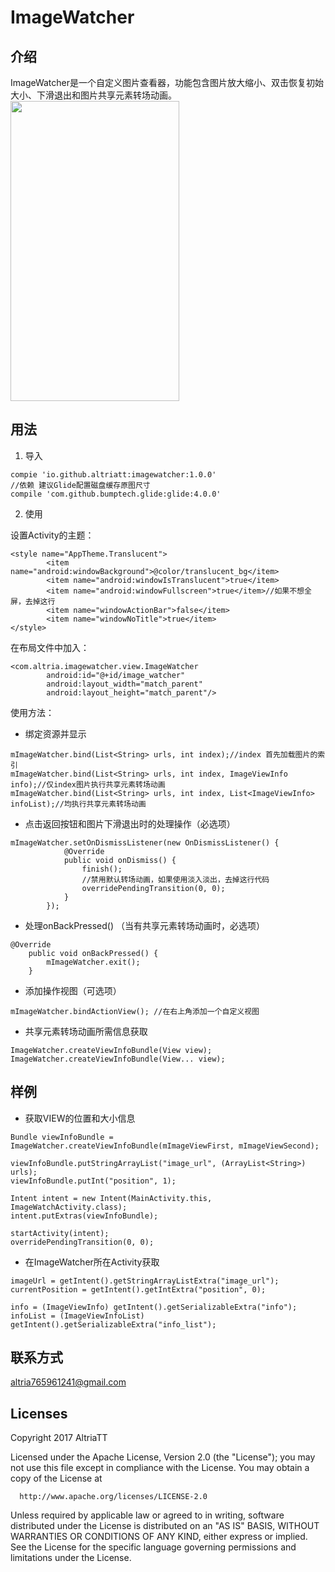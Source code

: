 # ImageWatcher
## 介绍
ImageWatcher是一个自定义图片查看器，功能包含图片放大缩小、双击恢复初始大小、下滑退出和图片共享元素转场动画。
<img src="https://github.com/AltriaTT/ImageWatcher/blob/master/1504669961865_video.gif" width="270" height="480"/>
## 用法
1. 导入
```
compie 'io.github.altriatt:imagewatcher:1.0.0'
//依赖 建议Glide配置磁盘缓存原图尺寸
compile 'com.github.bumptech.glide:glide:4.0.0'
```
2. 使用

设置Activity的主题：
```
<style name="AppTheme.Translucent">
        <item name="android:windowBackground">@color/translucent_bg</item>
        <item name="android:windowIsTranslucent">true</item>
        <item name="android:windowFullscreen">true</item>//如果不想全屏，去掉这行
        <item name="windowActionBar">false</item>
        <item name="windowNoTitle">true</item>
</style>
```
在布局文件中加入：
```
<com.altria.imagewatcher.view.ImageWatcher
        android:id="@+id/image_watcher"
        android:layout_width="match_parent"
        android:layout_height="match_parent"/>
```
使用方法：
- 绑定资源并显示
```
mImageWatcher.bind(List<String> urls, int index);//index 首先加载图片的索引
mImageWatcher.bind(List<String> urls, int index, ImageViewInfo info);//仅index图片执行共享元素转场动画
mImageWatcher.bind(List<String> urls, int index, List<ImageViewInfo> infoList);//均执行共享元素转场动画
```
- 点击返回按钮和图片下滑退出时的处理操作（必选项）
```
mImageWatcher.setOnDismissListener(new OnDismissListener() {
            @Override
            public void onDismiss() {
                finish();
                //禁用默认转场动画，如果使用淡入淡出，去掉这行代码
                overridePendingTransition(0, 0);
            }
        });
```
- 处理onBackPressed() （当有共享元素转场动画时，必选项）
```
@Override
    public void onBackPressed() {
        mImageWatcher.exit();
    }
```
- 添加操作视图（可选项）
```
mImageWatcher.bindActionView(); //在右上角添加一个自定义视图
```
- 共享元素转场动画所需信息获取
```
ImageWatcher.createViewInfoBundle(View view);
ImageWatcher.createViewInfoBundle(View... view);
```
## 样例
- 获取VIEW的位置和大小信息
```
Bundle viewInfoBundle = ImageWatcher.createViewInfoBundle(mImageViewFirst, mImageViewSecond);

viewInfoBundle.putStringArrayList("image_url", (ArrayList<String>) urls);
viewInfoBundle.putInt("position", 1);

Intent intent = new Intent(MainActivity.this, ImageWatchActivity.class);
intent.putExtras(viewInfoBundle);

startActivity(intent);
overridePendingTransition(0, 0);
```
- 在ImageWatcher所在Activity获取
```
imageUrl = getIntent().getStringArrayListExtra("image_url");
currentPosition = getIntent().getIntExtra("position", 0);

info = (ImageViewInfo) getIntent().getSerializableExtra("info");
infoList = (ImageViewInfoList) getIntent().getSerializableExtra("info_list");
```
## 联系方式
altria765961241@gmail.com
## 
## Licenses
 Copyright 2017 AltriaTT

 Licensed under the Apache License, Version 2.0 (the "License");
 you may not use this file except in compliance with the License.
 You may obtain a copy of the License at

      http://www.apache.org/licenses/LICENSE-2.0

 Unless required by applicable law or agreed to in writing, software
 distributed under the License is distributed on an "AS IS" BASIS,
 WITHOUT WARRANTIES OR CONDITIONS OF ANY KIND, either express or implied.
 See the License for the specific language governing permissions and
 limitations under the License.
